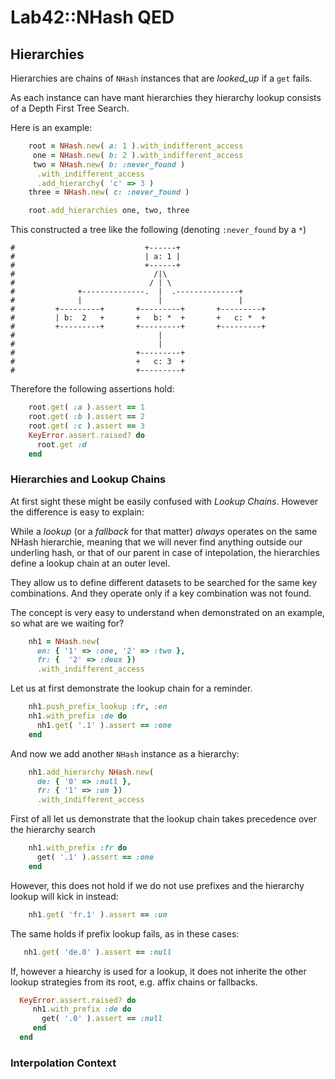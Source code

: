 
# Lab42::NHash QED

## Hierarchies

Hierarchies are chains of `NHash` instances that are *looked_up* if a `get` fails.

As each instance can have mant hierarchies they hierarchy lookup consists of a Depth First Tree Search.

Here is an example:

```ruby
    root = NHash.new( a: 1 ).with_indifferent_access
     one = NHash.new( b: 2 ).with_indifferent_access
     two = NHash.new( b: :never_found )
      .with_indifferent_access
      .add_hierarchy( 'c' => 3 )
    three = NHash.new( c: :never_found )

    root.add_hierarchies one, two, three
```

This constructed a tree like the following (denoting `:never_found` by a `*`)


```
#                             +------+
#                             | a: 1 |
#                             +------+
#                               /|\
#                              / | \
#              +--------------.  |  .--------------+
#              |                 |                 |
#         +---------+       +---------+       +---------+
#         | b:  2   +       +   b: *  +       +   c: *  +
#         +---------+       +---------+       +---------+
#                                |
#                                |
#                           +---------+
#                           +   c: 3  +
#                           +---------+
```

Therefore the following assertions hold:

```ruby
    root.get( :a ).assert == 1
    root.get( :b ).assert == 2
    root.get( :c ).assert == 3
    KeyError.assert.raised? do
      root.get :d
    end
```


### Hierarchies and Lookup Chains

At first sight these might be easily confused with _Lookup Chains_. However the difference is easy to explain:

While a _lookup_ (or a _fallback_ for that matter) *always* operates on the same NHash hierarchie, meaning
that we will never find anything outside our underling hash, or that of our parent in case of intepolation,
the hierarchies define a lookup chain at an outer level.

They allow us to define different datasets to be searched for the same key combinations. And they operate only
if a key combination was not found.

The concept is very easy to understand when demonstrated on an example, so what are we waiting for?

```ruby
    nh1 = NHash.new(
      en: { '1' => :one, '2' => :two },
      fr: {  '2' => :deux })
      .with_indifferent_access

```

Let us at first demonstrate the lookup chain for a reminder.

```ruby
    nh1.push_prefix_lookup :fr, :en
    nh1.with_prefix :de do
      nh1.get( '.1' ).assert == :one
    end
```

And now we add another `NHash` instance as a hierarchy:

```ruby
    nh1.add_hierarchy NHash.new(
      de: { '0' => :null },
      fr: { '1' => :un })
      .with_indifferent_access
```

First of all let us demonstrate that the lookup chain takes precedence over the hierarchy search

```ruby
    nh1.with_prefix :fr do
      get( '.1' ).assert == :one
    end
```

However, this does not hold if we do not use prefixes and the hierarchy lookup will kick in instead:

```ruby
    nh1.get( 'fr.1' ).assert == :un
```


The same holds if prefix lookup fails, as in these cases:

```ruby
   nh1.get( 'de.0' ).assert == :null

```

If, however a hiearchy is used for a lookup, it does not inherite the other lookup strategies
from its root, e.g. affix chains or fallbacks.

```ruby
  KeyError.assert.raised? do
     nh1.with_prefix :de do
       get( '.0' ).assert == :null
     end
  end
```


### Interpolation Context
